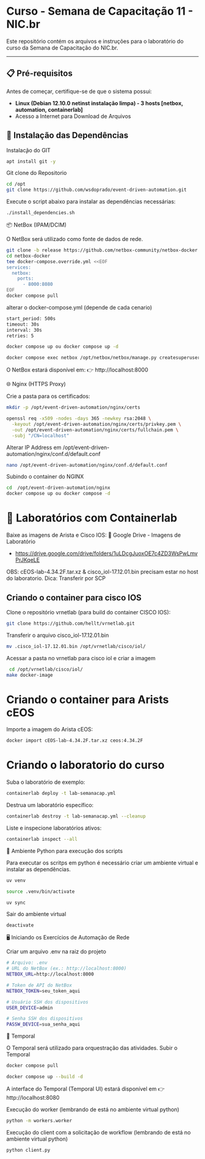 # Curso - Semana de Capacitação 11 - NIC.br

Este repositório contém os arquivos e instruções para o laboratório do curso da Semana de Capacitação do NIC.br.

---

## 📋 Pré-requisitos

Antes de começar, certifique-se de que o sistema possui:

- **Linux (Debian 12.10.0 netinst instalação limpa) - 3 hosts [netbox, automation, containerlab]**
- Acesso a Internet para Download de Arquivos 
  
## 🚀 Instalação das Dependências

Instalac̨ão do GIT

```bash
apt install git -y
```

Git clone do Repositorio

```bash
cd /opt
git clone https://github.com/wsdoprado/event-driven-automation.git
```

Execute o script abaixo para instalar as dependências necessárias:

```bash
./install_dependencies.sh
```

📦 NetBox (IPAM/DCIM)

O NetBox será utilizado como fonte de dados de rede.

```bash
git clone -b release https://github.com/netbox-community/netbox-docker.git
cd netbox-docker
tee docker-compose.override.yml <<EOF
services:
  netbox:
    ports:
      - 8000:8080
EOF
docker compose pull
```

alterar o docker-compose.yml (depende de cada cenario)

```bash
start_period: 500s
timeout: 30s
interval: 30s
retries: 5
```

```bash
docker compose up ou docker compose up -d
```
```bash
docker compose exec netbox /opt/netbox/netbox/manage.py createsuperuser
```

O NetBox estará disponível em:
👉 http://localhost:8000

🌐 Nginx (HTTPS Proxy)

Crie a pasta para os certificados:
```bash
mkdir -p /opt/event-driven-automation/nginx/certs
```

```bash
openssl req -x509 -nodes -days 365 -newkey rsa:2048 \
  -keyout /opt/event-driven-automation/nginx/certs/privkey.pem \
  -out /opt/event-driven-automation/nginx/certs/fullchain.pem \
  -subj "/CN=localhost"
```

Alterar IP Address em /opt/event-driven-automation/nginx/conf.d/default.conf

```bash
nano /opt/event-driven-automation/nginx/conf.d/default.conf
```

Subindo o container do NGINX
```bash
cd  /opt/event-driven-automation/nginx
docker compose up ou docker compose -d
```

# 🧪 Laboratórios com Containerlab

Baixe as imagens de Arista e Cisco IOS:
📂 Google Drive - Imagens de Laboratório
 - https://drive.google.com/drive/folders/1uLDcgJuoxOE7c4ZD3WsPwLmvPrJKqeLE

OBS: cEOS-lab-4.34.2F.tar.xz & cisco_iol-17.12.01.bin precisam estar no host do laboratorio. 
Dica: Transferir por SCP

## Criando o container para cisco IOS
Clone o repositório vrnetlab (para build do container CISCO IOS):
```bash
git clone https://github.com/hellt/vrnetlab.git
```
Transferir o arquivo cisco_iol-17.12.01.bin
```bash
mv .cisco_iol-17.12.01.bin /opt/vrnetlab/cisco/iol/
```
Acessar a pasta no vrnetlab para cisco iol e criar a imagem
```bash
 cd /opt/vrnetlab/cisco/iol/
make docker-image
```
# Criando o container para Arists cEOS
Importe a imagem do Arista cEOS:
```bash
docker import cEOS-lab-4.34.2F.tar.xz ceos:4.34.2F
```

# Criando o laboratorio do curso
Suba o laboratório de exemplo:
```bash
containerlab deploy -t lab-semanacap.yml
```

Destrua um laboratório específico:
```bash
containerlab destroy -t lab-semanacap.yml --cleanup
```

Liste e inspecione laboratórios ativos:
```bash
containerlab inspect --all
```

🐍 Ambiente Python para execução dos scripts

Para executar os scritps em python é necessário criar um ambiente virtual e instalar as dependências.
```bash
uv venv
```
```bash
source .venv/bin/activate
```
```bash
uv sync
```

Sair do ambiente virtual
```bash
deactivate
```

🖥️ Iniciando os Exercícios de Automação de Rede

Criar um arquivo .env na raiz do projeto
```bash
# Arquivo: .env
# URL do NetBox (ex.: http://localhost:8000)
NETBOX_URL=http://localhost:8000

# Token de API do NetBox
NETBOX_TOKEN=seu_token_aqui

# Usuário SSH dos dispositivos
USER_DEVICE=admin

# Senha SSH dos dispositivos
PASSW_DEVICE=sua_senha_aqui
```

🧩 Temporal

O Temporal será utilizado para orquestração das atividades.
Subir o Temporal
```bash
docker compose pull
```
```bash
docker compose up --build -d
```

A interface do Temporal (Temporal UI) estará disponível em 👉 http://localhost:8080

Execução do worker (lembrando de está no ambiente virtual python)

```bash
python -m workers.worker
```

Execução do client com a solicitação de workflow (lembrando de está no ambiente virtual python)

```bash
python client.py
```




  
